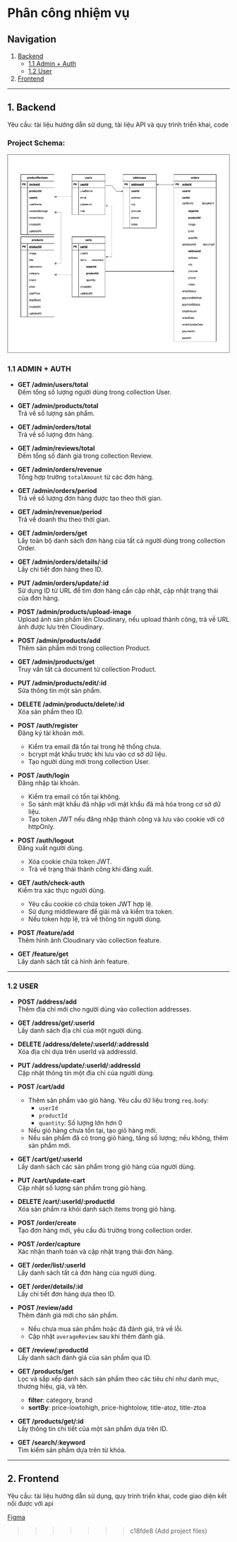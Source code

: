 # Phân công nhiệm vụ

## Navigation
1. [Backend](#1-backend)
    - [1.1 Admin + Auth](#11-admin--auth)
    - [1.2 User](#12-user)
2. [Frontend](#2-frontend)

---

## 1. Backend
Yêu cầu: tài liệu hướng dẫn sử dụng, tài liệu API và quy trình triển khai, code


### Project Schema:
![Gadget Schema](img/schema.png)

### 1.1 ADMIN + AUTH

- **GET /admin/users/total**  
  Đếm tổng số lượng người dùng trong collection User.
  
- **GET /admin/products/total**  
  Trả về số lượng sản phẩm.
  
- **GET /admin/orders/total**  
  Trả về số lượng đơn hàng.
  
- **GET /admin/reviews/total**  
  Đếm tổng số đánh giá trong collection Review.
  
- **GET /admin/orders/revenue**  
  Tổng hợp trường `totalAmount` từ các đơn hàng.
  
- **GET /admin/orders/period**  
  Trả về số lượng đơn hàng được tạo theo thời gian.
  
- **GET /admin/revenue/period**  
  Trả về doanh thu theo thời gian.
  
- **GET /admin/orders/get**  
  Lấy toàn bộ danh sách đơn hàng của tất cả người dùng trong collection Order.
  
- **GET /admin/orders/details/:id**  
  Lấy chi tiết đơn hàng theo ID.
  
- **PUT /admin/orders/update/:id**  
  Sử dụng ID từ URL để tìm đơn hàng cần cập nhật, cập nhật trạng thái của đơn hàng.
  
- **POST /admin/products/upload-image**  
  Upload ảnh sản phẩm lên Cloudinary, nếu upload thành công, trả về URL ảnh được lưu trên Cloudinary.
  
- **POST /admin/products/add**  
  Thêm sản phẩm mới trong collection Product.
  
- **GET /admin/products/get**  
  Truy vấn tất cả document từ collection Product.
  
- **PUT /admin/products/edit/:id**  
  Sửa thông tin một sản phẩm.
  
- **DELETE /admin/products/delete/:id**  
  Xóa sản phẩm theo ID.

- **POST /auth/register**  
  Đăng ký tài khoản mới.
  - Kiểm tra email đã tồn tại trong hệ thống chưa.
  - bcrypt mật khẩu trước khi lưu vào cơ sở dữ liệu.
  - Tạo người dùng mới trong collection User.

- **POST /auth/login**  
  Đăng nhập tài khoản.
  - Kiểm tra email có tồn tại không.
  - So sánh mật khẩu đã nhập với mật khẩu đã mã hóa trong cơ sở dữ liệu.
  - Tạo token JWT nếu đăng nhập thành công và lưu vào cookie với cờ httpOnly.

- **POST /auth/logout**  
  Đăng xuất người dùng.
  - Xóa cookie chứa token JWT.
  - Trả về trạng thái thành công khi đăng xuất.

- **GET /auth/check-auth**  
  Kiểm tra xác thực người dùng.
  - Yêu cầu cookie có chứa token JWT hợp lệ.
  - Sử dụng middleware để giải mã và kiểm tra token.
  - Nếu token hợp lệ, trả về thông tin người dùng.

- **POST /feature/add**  
  Thêm hình ảnh Cloudinary vào collection feature.

- **GET /feature/get**  
  Lấy danh sách tất cả hình ảnh feature.

---

### 1.2 USER

- **POST /address/add**  
  Thêm địa chỉ mới cho người dùng vào collection addresses.

- **GET /address/get/:userId**  
  Lấy danh sách địa chỉ của một người dùng.

- **DELETE /address/delete/:userId/:addressId**  
  Xóa địa chỉ dựa trên userId và addressId.

- **PUT /address/update/:userId/:addressId**  
  Cập nhật thông tin một địa chỉ của người dùng.

- **POST /cart/add**  
  - Thêm sản phẩm vào giỏ hàng. Yêu cầu dữ liệu trong `req.body`:
    - `userId`
    - `productId`
    - `quantity`: Số lượng lớn hơn 0
  - Nếu giỏ hàng chưa tồn tại, tạo giỏ hàng mới.
  - Nếu sản phẩm đã có trong giỏ hàng, tăng số lượng; nếu không, thêm sản phẩm mới.

- **GET /cart/get/:userId**  
  Lấy danh sách các sản phẩm trong giỏ hàng của người dùng.

- **PUT /cart/update-cart**  
  Cập nhật số lượng sản phẩm trong giỏ hàng.

- **DELETE /cart/:userId/:productId**  
  Xóa sản phẩm ra khỏi danh sách items trong giỏ hàng.

- **POST /order/create**  
  Tạo đơn hàng mới, yêu cầu đủ trường trong collection order.

- **POST /order/capture**  
  Xác nhận thanh toán và cập nhật trạng thái đơn hàng.

- **GET /order/list/:userId**  
  Lấy danh sách tất cả đơn hàng của người dùng.

- **GET /order/details/:id**  
  Lấy chi tiết đơn hàng dựa theo ID.

- **POST /review/add**  
  Thêm đánh giá mới cho sản phẩm.
  - Nếu chưa mua sản phẩm hoặc đã đánh giá, trả về lỗi.
  - Cập nhật `averageReview` sau khi thêm đánh giá.

- **GET /review/:productId**  
  Lấy danh sách đánh giá của sản phẩm qua ID.

- **GET /products/get**  
  Lọc và sắp xếp danh sách sản phẩm theo các tiêu chí như danh mục, thương hiệu, giá, và tên.  
  - **filter**: category, brand  
  - **sortBy**: price-lowtohigh, price-hightolow, title-atoz, title-ztoa

- **GET /products/get/:id**  
  Lấy thông tin chi tiết của một sản phẩm dựa trên ID.

- **GET /search/:keyword**  
  Tìm kiếm sản phẩm dựa trên từ khóa.

---

## 2. Frontend
Yêu cầu: tài liệu hướng dẫn sử dụng, quy trình triển khai, code giao diện kết nối được với api

[Figma](https://www.figma.com/design/26r4o4Q1i3MAtWSsXIQOxf/figma-final-term?m=auto&t=eRcvzBNQTSNCXzDb-1)
>>>>>>> c18fde8 (Add project files)
